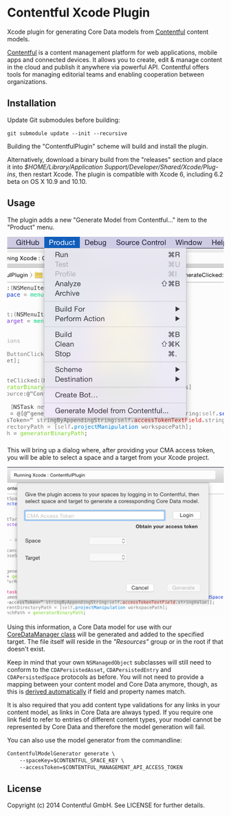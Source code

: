 # Contentful Xcode Plugin

Xcode plugin for generating Core Data models from [Contentful][1] content models.

[Contentful][1] is a content management platform for web applications, mobile apps and connected devices. It allows you to create, edit & manage content in the cloud and publish it anywhere via powerful API. Contentful offers tools for managing editorial teams and enabling cooperation between organizations.

## Installation

Update Git submodules before building:

```
git submodule update --init --recursive
```

Building the "ContentfulPlugin" scheme will build and install the plugin.

Alternatively, download a binary build from the "releases" section and place it into *$HOME/Library/Application Support/Developer/Shared/Xcode/Plug-ins*, then restart Xcode. The plugin is compatible with Xcode 6, including 6.2 beta on OS X 10.9 and 10.10.

## Usage

The plugin adds a new "Generate Model from Contentful..." item to the "Product" menu.

![](Screenshots/menu.png)

This will bring up a dialog where, after providing your CMA access token, you will be able to select a space and a target from your Xcode project. 

![](Screenshots/dialog.png)

Using this information, a Core Data model for use with our [CoreDataManager class][3] will be generated and added to the specified target. The file itself will reside in the *"Resources"* group or in the root if that doesn't exist. 

Keep in mind that your own `NSManagedObject` subclasses will still need to conform to the `CDAPersistedAsset`, `CDAPersistedEntry` and `CDAPersistedSpace` protocols as before. You will not need to provide a mapping between your content model and Core Data anymore, though, as this is [derived automatically][4] if field and property names match.

It is also required that you add content type validations for any links in your content model, as links in Core Data are always typed. If you require one link field to refer to entries of different content types, your model cannot be represented by Core Data and therefore the model generation will fail.

You can also use the model generator from the commandline:

```
ContentfulModelGenerator generate \
	--spaceKey=$CONTENTFUL_SPACE_KEY \
	--accessToken=$CONTENTFUL_MANAGEMENT_API_ACCESS_TOKEN
```

## License

Copyright (c) 2014 Contentful GmbH. See LICENSE for further details.

[1]: https://www.contentful.com/
[3]: https://www.contentful.com/blog/2014/05/09/ios-content-synchronization/
[4]: https://github.com/contentful/contentful.objc/commit/b82c0f2a68095e28d0d127bd9d070b09daf9b9ed
